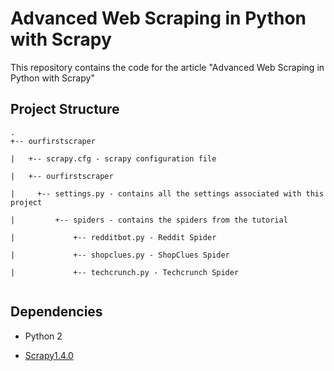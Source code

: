 # Advanced Web Scraping in Python with Scrapy
This repository contains the code for the article "Advanced Web Scraping in Python with Scrapy"

Project Structure
-----------------
```
.
+-- ourfirstscraper

|	+-- scrapy.cfg - scrapy configuration file

|	+-- ourfirstscraper
  
|	  +-- settings.py - contains all the settings associated with this project
   
|		  +-- spiders - contains the spiders from the tutorial
   
|			  +-- redditbot.py - Reddit Spider
 
|			  +-- shopclues.py - ShopClues Spider
 
|			  +-- techcrunch.py - Techcrunch Spider
 
```
Dependencies
------------

 - Python 2
 
 - [Scrapy1.4.0](https://pypi.python.org/pypi/Scrapy)
